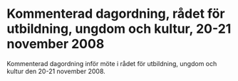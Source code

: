 # Kommenterad dagordning, rådet för utbildning, ungdom och kultur, 20-21 november 2008

Kommenterad dagordning inför möte i rådet för utbildning, ungdom och kultur den 20-21 november 2008.
